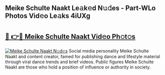 ## Meike Schulte Naakt Le𝚊k𝚎d N𝚞𝚍es - Part-WLo Photos Vid𝚎o Le𝚊ks 4iUXg

# <h2><a href="http://fb9awnc.evod.top/?m=Meike+Schulte+Naakt">🔗 👉🔴 Meike Schulte Naakt Vid𝚎o Ph𝚘t𝚘s</a></h2>

[![Meike Schulte Naakt N𝚞d𝚎s](https://i.imgur.com/8V9OHl7.gif)](http://fb9awnc.evod.top/?m=Meike+Schulte+Naakt)
Social media personality Meike Schulte Naakt and content creator, famed for publishing dance and lifestyle material through viral dance trends and brief videos. Public figures Meike Schulte Naakt are those who hold a position of influence or authority in society. 
